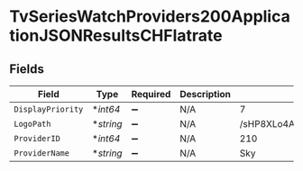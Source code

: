 # TvSeriesWatchProviders200ApplicationJSONResultsCHFlatrate


## Fields

| Field                            | Type                             | Required                         | Description                      | Example                          |
| -------------------------------- | -------------------------------- | -------------------------------- | -------------------------------- | -------------------------------- |
| `DisplayPriority`                | **int64*                         | :heavy_minus_sign:               | N/A                              | 7                                |
| `LogoPath`                       | **string*                        | :heavy_minus_sign:               | N/A                              | /sHP8XLo4Ac4WMbziRyAdRQdb76q.jpg |
| `ProviderID`                     | **int64*                         | :heavy_minus_sign:               | N/A                              | 210                              |
| `ProviderName`                   | **string*                        | :heavy_minus_sign:               | N/A                              | Sky                              |